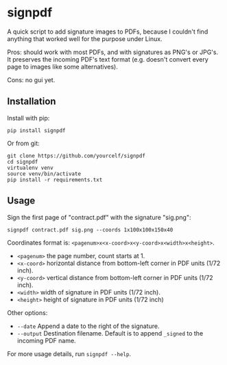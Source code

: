 signpdf
=======

A quick script to add signature images to PDFs, because I couldn't find
anything that worked well for the purpose under Linux.

Pros: should work with most PDFs, and with signatures as PNG's or JPG's.  It
preserves the incoming PDF's text format (e.g. doesn't convert every page to
images like some alternatives).

Cons: no gui yet.

Installation
------------

Install with pip:

    pip install signpdf

Or from git:

    git clone https://github.com/yourcelf/signpdf
    cd signpdf
    virtualenv venv
    source venv/bin/activate
    pip install -r requirements.txt

Usage
-----

Sign the first page of "contract.pdf" with the signature "sig.png":

    signpdf contract.pdf sig.png --coords 1x100x100x150x40

Coordinates format is:  ``<pagenum>x<x-coord>x<y-coord>x<width>x<height>``.
 - ``<pagenum>`` the page number, count starts at 1.
 - ``<x-coord>`` horizontal distance from bottom-left corner in PDF units (1/72 inch).
 - ``<y-coord>`` vertical distance from bottom-left corner in PDF units (1/72 inch).
 - ``<width>`` width of signature in PDF units (1/72 inch).
 - ``<height>`` height of signature in PDF units (1/72 inch)

Other options:

 - ``--date`` Append a date to the right of the signature.
 - ``--output`` Destination filename.  Default is to append ``_signed`` to the incoming PDF name.

For more usage details, run ``signpdf --help``.
